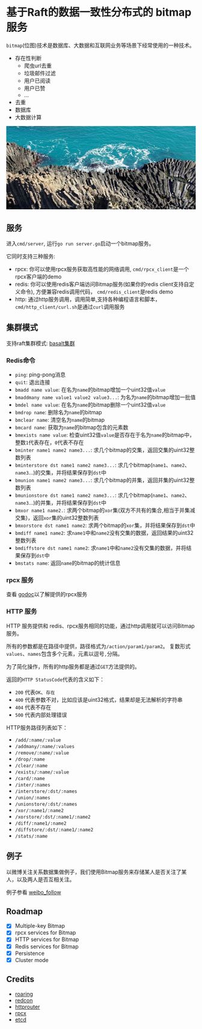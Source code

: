 # 基于Raft的数据一致性分布式的 bitmap 服务

`bitmap`(位图)技术是数据库、大数据和互联网业务等场景下经常使用的一种技术。

- 存在性判断
  - 爬虫url去重
  - 垃圾邮件过滤
  - 用户已阅读
  - 用户已赞
  - ...
- 去重
- 数据库
- 大数据计算

![](examples/basalt.jpg)

## 服务

进入`cmd/server`, 运行`go run server.go`启动一个bitmap服务。

它同时支持三种服务:

- rpcx: 你可以使用rpcx服务获取高性能的网络调用, `cmd/rpcx_client`是一个rpcx客户端的demo
- redis: 你可以使用redis客户端访问Bitmap服务(如果你的redis client支持自定义命令), 方便兼容redis调用代码， `cmd/redis_client`是redis demo
- http: 通过http服务调用，调用简单,支持各种编程语言和脚本，`cmd/http_client/curl.sh`是通过`curl`调用服务

## 集群模式

支持raft集群模式: [basalt集群](https://github.com/rpcxio/basalt/tree/master/cmd/raft_server)

### Redis命令

- `ping`: ping-pong消息
- `quit`: 退出连接
- `bmadd name value`: 在名为`name`的bitmap增加一个uint32值`value`
- `bmaddmany name value1 value2 value3...`: 为名为`name`的bitmap增加一批值
- `bmdel name value`: 在名为`name`的bitmap删除一个uint32值`value`
- `bmdrop name`: 删除名为`name`的bitmap
- `bmclear name`: 清空名为`name`的bitmap
- `bmcard name`: 获取为`name`的bitmap包含的元素数
- `bmexists name value`: 检查uint32值`value`是否存在于名为`name`的bitmap中，整数`1`代表存在，`0`代表不存在
- `bminter name1 name2 name3...`: 求几个bitmap的交集，返回交集的uint32整数列表
- `bminterstore dst name1 name2 name3...`: 求几个bitmap(`name1`、`name2`、`name3`...)的交集，并将结果保存到`dst`中
- `bmunion name1 name2 name3...`: 求几个bitmap的并集，返回并集的uint32整数列表
- `bmunionstore dst name1 name2 name3...`: 求几个bitmap(`name1`、`name2`、`name3`...)的并集，并将结果保存到`dst`中
- `bmxor name1 name2.`: 求两个bitmap的`xor`集(双方不共有的集合,相当于并集减交集)，返回`xor`集的uint32整数列表
- `bmxorstore dst name1 name2`: 求两个bitmap的`xor`集，并将结果保存到`dst`中
- `bmdiff name1 name2`: 求`name1`中和`name2`没有交集的数据，返回结果的uint32整数列表
- `bmdiffstore dst name1 name2`: 求`name1`中和`name2`没有交集的数据，并将结果保存到`dst`中
- `bmstats name`: 返回`name`的bitmap的统计信息

### rpcx 服务

查看 [godoc](https://godoc.org/github.com/rpcxio/basalt)以了解提供的rpcx服务

### HTTP 服务

HTTP 服务提供和 redis、rpcx服务相同的功能，通过http调用就可以访问Bitmap服务。

所有的参数都是在路径中提供，路径格式为`/action/param1/param2`。
复数形式`values`、`names`包含多个元素，元素以逗号`,`分隔。

为了简化操作，所有的http服务都是通过`GET`方法提供的。

返回的`HTTP StatusCode`代表的含义如下：

- `200` 代表`OK`、`存在`
- `400` 代表参数不对，比如应该是uint32格式，结果却是无法解析的字符串
- `404` 代表不存在
- `500` 代表内部处理错误


HTTP服务路径列表如下：

- `/add/:name/:value`
- `/addmany/:name/:values`
- `/remove/:name/:value`
- `/drop/:name`
- `/clear/:name`
- `/exists/:name/:value`
- `/card/:name`
- `/inter/:names`
- `/interstore/:dst/:names`
- `/union/:names`
- `/unionstore/:dst/:names`
- `/xor/:name1/:name2`
- `/xorstore/:dst/:name1/:name2`
- `/diff/:name1/:name2`
- `/diffstore/:dst/:name1/:name2`
- `/stats/:name`

## 例子

以微博关注关系数据集做例子，我们使用Bitmap服务来存储某人是否关注了某人，以及两人是否互相关注。

例子参看 [weibo_follow](https://github.com/rpcxio/basalt/tree/master/examples/weibo)


## Roadmap

- [x] Multiple-key Bitmap
- [x] rpcx services for Bitmap
- [x] HTTP services for Bitmap
- [x] Redis services for Bitmap
- [x] Persistence
- [x] Cluster mode

## Credits

- [roaring](https://github.com/RoaringBitmap/roaring)
- [redcon](https://github.com/tidwall/redcon)
- [httprouter](https://github.com/julienschmidt/httprouter)
- [rpcx](https://github.com/smallnest/rpcx)
- [etcd](https://github.com/etcd-io/etcd)